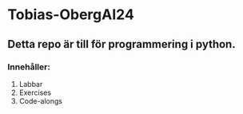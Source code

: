 # Tobias-ObergAI24
## Detta repo är till för programmering i python.
### Innehåller: 
1. Labbar 
2. Exercises
3. Code-alongs
